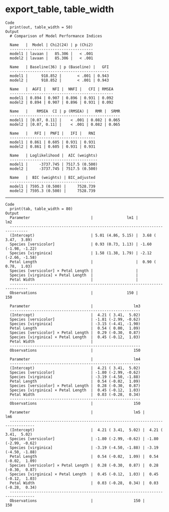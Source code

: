 # export_table, table_width

    Code
      print(out, table_width = 50)
    Output
      # Comparison of Model Performance Indices
      
      Name   |  Model | Chi2(24) | p (Chi2)
      -------------------------------------
      model1 | lavaan |   85.306 |   < .001
      model2 | lavaan |   85.306 |   < .001
      
      Name   | Baseline(36) | p (Baseline) |   GFI
      --------------------------------------------
      model1 |      918.852 |       < .001 | 0.943
      model2 |      918.852 |       < .001 | 0.943
      
      Name   |  AGFI |   NFI |  NNFI |   CFI | RMSEA
      ----------------------------------------------
      model1 | 0.894 | 0.907 | 0.896 | 0.931 | 0.092
      model2 | 0.894 | 0.907 | 0.896 | 0.931 | 0.092
      
      Name   |    RMSEA  CI | p (RMSEA) |   RMR |  SRMR
      -------------------------------------------------
      model1 | [0.07, 0.11] |    < .001 | 0.082 | 0.065
      model2 | [0.07, 0.11] |    < .001 | 0.082 | 0.065
      
      Name   |   RFI |  PNFI |   IFI |   RNI
      --------------------------------------
      model1 | 0.861 | 0.605 | 0.931 | 0.931
      model2 | 0.861 | 0.605 | 0.931 | 0.931
      
      Name   | Loglikelihood |  AIC (weights)
      ---------------------------------------
      model1 |     -3737.745 | 7517.5 (0.500)
      model2 |     -3737.745 | 7517.5 (0.500)
      
      Name   |  BIC (weights) | BIC_adjusted
      --------------------------------------
      model1 | 7595.3 (0.500) |     7528.739
      model2 | 7595.3 (0.500) |     7528.739

---

    Code
      print(tab, table_width = 80)
    Output
      Parameter                           |               lm1 |                  lm2
      ------------------------------------------------------------------------------
      (Intercept)                         | 5.01 (4.86, 5.15) |  3.68 ( 3.47,  3.89)
      Species [versicolor]                | 0.93 (0.73, 1.13) | -1.60 (-1.98, -1.22)
      Species [virginica]                 | 1.58 (1.38, 1.79) | -2.12 (-2.66, -1.58)
      Petal Length                        |                   |  0.90 ( 0.78,  1.03)
      Species [versicolor] × Petal Length |                   |                     
      Species [virginica] × Petal Length  |                   |                     
      Petal Width                         |                   |                     
      ------------------------------------------------------------------------------
      Observations                        |               150 |                  150
      
      Parameter                           |                  lm3
      ----------------------------------------------------------
      (Intercept)                         |  4.21 ( 3.41,  5.02)
      Species [versicolor]                | -1.81 (-2.99, -0.62)
      Species [virginica]                 | -3.15 (-4.41, -1.90)
      Petal Length                        |  0.54 ( 0.00,  1.09)
      Species [versicolor] × Petal Length |  0.29 (-0.30,  0.87)
      Species [virginica] × Petal Length  |  0.45 (-0.12,  1.03)
      Petal Width                         |                     
      ----------------------------------------------------------
      Observations                        |                  150
      
      Parameter                           |                  lm4
      ----------------------------------------------------------
      (Intercept)                         |  4.21 ( 3.41,  5.02)
      Species [versicolor]                | -1.80 (-2.99, -0.62)
      Species [virginica]                 | -3.19 (-4.50, -1.88)
      Petal Length                        |  0.54 (-0.02,  1.09)
      Species [versicolor] × Petal Length |  0.28 (-0.30,  0.87)
      Species [virginica] × Petal Length  |  0.45 (-0.12,  1.03)
      Petal Width                         |  0.03 (-0.28,  0.34)
      ----------------------------------------------------------
      Observations                        |                  150
      
      Parameter                           |                  lm5 |                  lm6
      ---------------------------------------------------------------------------------
      (Intercept)                         |  4.21 ( 3.41,  5.02) |  4.21 ( 3.41,  5.02)
      Species [versicolor]                | -1.80 (-2.99, -0.62) | -1.80 (-2.99, -0.62)
      Species [virginica]                 | -3.19 (-4.50, -1.88) | -3.19 (-4.50, -1.88)
      Petal Length                        |  0.54 (-0.02,  1.09) |  0.54 (-0.02,  1.09)
      Species [versicolor] × Petal Length |  0.28 (-0.30,  0.87) |  0.28 (-0.30,  0.87)
      Species [virginica] × Petal Length  |  0.45 (-0.12,  1.03) |  0.45 (-0.12,  1.03)
      Petal Width                         |  0.03 (-0.28,  0.34) |  0.03 (-0.28,  0.34)
      ---------------------------------------------------------------------------------
      Observations                        |                  150 |                  150

